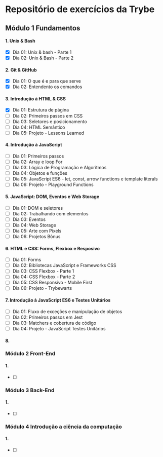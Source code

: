 # Repositório de exercícios da **Trybe**

## Módulo 1 Fundamentos

  #### 1. Unix & Bash
  
  - [x] Dia 01: Unix & bash - Parte 1
  - [x] Dia 02: Unix & Bash - Parte 2
  
  #### 2. Git & GitHub
  
  - [x] Dia 01: O que é e para que serve
  - [x] Dia 02: Entendento os comandos
  
  #### 3. Introdução à HTML & CSS
  
  - [x] Dia 01: Estrutura de página
  - [ ] Dia 02: Primeiros passos em CSS
  - [ ] Dia 03: Seletores e posicionamento
  - [ ] Dia 04: HTML Semântico
  - [ ] Dia 05: Projeto - Lessons Learned
  
  #### 4. Introdução à JavaScript
  
  - [ ] Dia 01: Primeiros passos
  - [ ] Dia 02: Array e loop For
  - [ ] Dia 03: Lógica de Programação e Algoritmos
  - [ ] Dia 04: Objetos e funções
  - [ ] Dia 05: JavaScript ES6 - let, const, arrow functions e template literals
  - [ ] Dia 06: Projeto - Playground Functions
  
  #### 5. JavaScript: DOM, Eventos e Web Storage
  
  - [ ] Dia 01: DOM e seletores
  - [ ] Dia 02: Trabalhando com elementos
  - [ ] Dia 03: Eventos
  - [ ] Dia 04: Web Storage
  - [ ] Dia 05: Arte com Pixels
  - [ ] Dia 06: Projetos Bônus
  
  #### 6. HTML e CSS: Forms, Flexbox e Resposivo
  
  - [ ] Dia 01: Forms
  - [ ] Dia 02: Bibliotecas JavaScript e Frameworks CSS
  - [ ] Dia 03: CSS Flexbox - Parte 1
  - [ ] Dia 04: CSS Flexbox - Parte 2
  - [ ] Dia 05: CSS Responsivo - Mobile First
  - [ ] Dia 06: Projeto - Trybewarts
  
  #### 7. Introdução à JavaScript ES6 e Testes Unitários
  
  - [ ] Dia 01: Fluxo de exceções e manipulação de objetos
  - [ ] Dia 02: Primeiros passos em Jest
  - [ ] Dia 03: Matchers e cobertura de código
  - [ ] Dia 04: Projeto - JavaScript Testes Unitários
  
  #### 8.
  
  
  
  
  
  
  
  
  
### Módulo 2 Front-End

  #### 1. 
  - [ ]
### Módulo 3 Back-End
  #### 1.
  - [ ] 
### Módulo 4 Introdução a ciência da computação
  #### 1.
  - [ ] 

